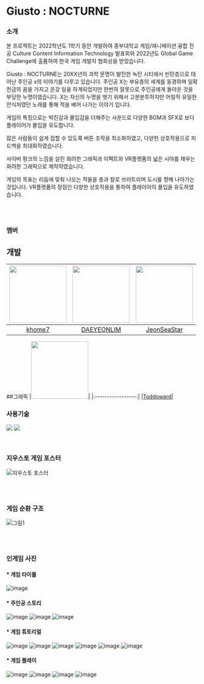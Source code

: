 # Giusto : NOCTURNE

### 소개
본 프로젝트는 2022학년도 1학기 동안 개발하여 중부대학교 게임/애니메이션 융합 전공 Culture Content Information Technology 발표회와 2022년도 Global Game Challenge에 출품하여 한국 게임 개발자 협회상을 받았습니다.

Giusto : NOCTURNE는 20XX년의 과학 문명이 발전한 녹턴 시티에서 빈민층으로 태어난 주인공 x의 이야기를 다루고 있습니다.
주인공 X는 부유층의 세계를 동경하며 일확천금의 꿈을 가지고 온갖 일을 하게되었지만 한번의 잘못으로 주인공에게 돌아온 것을 부당한 누명이였습니다.
X는 자신의 누명을 벗기 위해서 고분분투하지만 어릴적 유일한 안식처였던 노래를 통해 적을 베어 나가는 이야기 입니다.

게임의 특징으로는 박진감과 몰입감을 더해주는 사운드로 다양한 BGM과 SFX로 보다 플레이어가 몰입을 유도합니다.

많은 사람들이 쉽게 접할 수 있도록 버튼 조작을 최소화하였고, 다양한 상호작용으로 피드백을 최대화하였습니다.

사이버 펑크의 느낌을 살린 화려한 그래픽과 이펙트와 VR플랫폼의 넓은 시야를 채우는 화려한 그래픽으로 제작하였습니다.

게임의 목표는 리듬에 맞춰 나오는 적들을 총과 칼로 쓰러트리며 도시를 향해 나아가는 것입니다.
VR플랫폼의 장점인 다양한 상호작용을 통하여 플레이어의 몰입을 유도하였습니다.


<br/>
<br/>

### 멤버


## 개발
|<img src="https://github.com/baegichan/CCIT_SYNDROME/assets/88014706/7fefe5f4-2440-4e46-9e1a-3703bf2fc743" width="150" height="150"/>|<img src="https://github.com/baegichan/CCIT_SYNDROME/assets/88014706/4e62b4cc-7b95-41cc-9d0b-93fedb55395b" width="150" height="150"/>|<img src="https://github.com/JeonSeaStar/Empathy--VR-2Team/assets/88014706/de0481a2-cad9-492f-b6ff-4b3c14bef2c6" width="150" height="150"/>|
|:-----------------:|:-----------------:|:-----------------:|
|[khome7](https://github.com/khome7)|[DAEYEONLIM](https://github.com/DAEYEONLIM)|[JeonSeaStar](https://github.com/JeonSeaStar?tab=followers)|

##그래픽
|<img src="https://github.com/JeonSeaStar/Empathy--VR-2Team/assets/88014706/c94f056f-c4a2-4f56-a21b-57c6da366f3f" width="150" height="150"/>|
|:-----------------:|
|[Toddoward](https://github.com/Toddoward)|


### 사용기술
<div>
<img src="https://img.shields.io/badge/Unity-000000?style=flat-square&logo=Unity&logoColor=white"/>
<img src="https://img.shields.io/badge/C Sharp-239120?style=flat-square&logo=CSharp&logoColor=white"/>
</div>
 
<br/>
<br/>

### 지우스토 게임 포스터
![지우스토 포스터](https://github.com/CCIT-Team/Cyrpto/assets/10797029/02537c8e-3a2e-4cbb-8baf-a36fa5015fc0)

<br/>
<br/>


### 게임 순환 구조
![그림1](https://github.com/CCIT-Team/Cyrpto/assets/10797029/77f1a7e8-48c6-4ebd-a976-e85efba5e3ac)

<br/>
<br/>


### 인게임 사진
#### * 게임 타이틀
![image](https://github.com/CCIT-Team/Cyrpto/assets/10797029/cc91bfb1-0fbf-4caa-a9f7-140f334c55e6)


#### * 주인공 스토리
![image](https://github.com/CCIT-Team/Cyrpto/assets/10797029/d5a45927-4394-4c7f-975c-cbc075c45368)
![image](https://github.com/CCIT-Team/Cyrpto/assets/10797029/17cbe6b7-14bc-43d3-b3c7-37b2cdbf259b)
![image](https://github.com/CCIT-Team/Cyrpto/assets/10797029/f5a02ac8-ab2d-4818-a18e-78e07a1e43a0)


#### * 게임 튜토리얼
![image](https://github.com/CCIT-Team/Cyrpto/assets/10797029/64034f2e-3c69-4909-9f69-50f5b299a698)
![image](https://github.com/CCIT-Team/Cyrpto/assets/10797029/00fcac0a-6bc3-498f-aeb6-56f6cd80eb3a)
![image](https://github.com/CCIT-Team/Cyrpto/assets/10797029/c89e31b0-b429-42f5-8ff6-2b97d701adbb)
![image](https://github.com/CCIT-Team/Cyrpto/assets/10797029/e773d1df-cc56-4624-813f-cf115455fc9c)
![image](https://github.com/CCIT-Team/Cyrpto/assets/10797029/6129496f-0f41-46e8-a007-50da65d27dbd)
![image](https://github.com/CCIT-Team/Cyrpto/assets/10797029/847040f4-6186-4e2e-a14c-fb2a508b171a)


#### * 게임 플레이
![image](https://github.com/CCIT-Team/Cyrpto/assets/10797029/2633aecb-43e8-4c1a-b5bc-52df920c0ba5)
![image](https://github.com/CCIT-Team/Cyrpto/assets/10797029/365ffaab-1f39-4189-b9bb-50986f46a653)
![image](https://github.com/CCIT-Team/Cyrpto/assets/10797029/a2eee474-e08d-4de8-912f-02f490284eda)
![image](https://github.com/CCIT-Team/Cyrpto/assets/10797029/ebba663d-a3a6-4f2b-b0eb-d30e80df975f)

<br/> 
